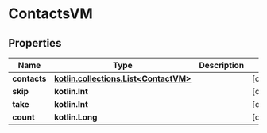 
# ContactsVM

## Properties
Name | Type | Description | Notes
------------ | ------------- | ------------- | -------------
**contacts** | [**kotlin.collections.List&lt;ContactVM&gt;**](ContactVM.md) |  |  [optional]
**skip** | **kotlin.Int** |  |  [optional]
**take** | **kotlin.Int** |  |  [optional]
**count** | **kotlin.Long** |  |  [optional]



